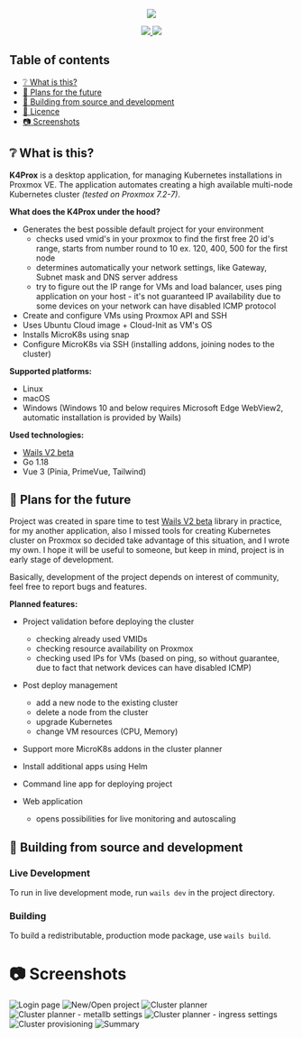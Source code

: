 <p align="center">
  <img src="././screenshots/logo.png">
</p>
<p align="center">
  <a href="https://github.com/dsieradzki/k4prox/blob/main/LICENCE">
    <img src="https://img.shields.io/badge/License-MIT-blue.svg">
  </a>
  <a href="https://goreportcard.com/report/github.com/dsieradzki/k4prox">
    <img src="https://goreportcard.com/badge/github.com/dsieradzki/k4prox"/>
  </a>
</p>

## Table of contents

- [:grey_question: What is this?](#what-is-this)
- [:pushpin: Plans for the future](#plans-for-the-future)
- [:hammer: Building from source and development](#building-from-source-and-development)
- [:blue_book: Licence](./LICENCE)
- [:camera: Screenshots](#screenshots)

## :grey_question: What is this?

**K4Prox** is a desktop application, for managing Kubernetes installations in Proxmox VE.
The application automates creating a high available multi-node Kubernetes cluster
*(tested on Proxmox 7.2-7)*.

**What does the K4Prox under the hood?**

- Generates the best possible default project for your environment
    * checks used vmid's in your proxmox to find the first free 20 id's
      range, starts from number round to 10 ex. 120, 400, 500 for the first node
    * determines automatically your network settings, like Gateway, Subnet mask and DNS server address
    * try to figure out the IP range for VMs and load balancer, uses ping
      application on your host - it's not guaranteed IP availability due to some devices on your network can have
      disabled ICMP protocol
- Create and configure VMs using Proxmox API and SSH
- Uses Ubuntu Cloud image + Cloud-Init as VM's OS
- Installs MicroK8s using snap
- Configure MicroK8s via SSH (installing addons, joining nodes to the cluster)

**Supported platforms:**

- Linux
- macOS
- Windows (Windows 10 and below requires Microsoft Edge WebView2, automatic installation is provided by Wails)

**Used technologies:**

- [Wails V2 beta](https://wails.io/)
- Go 1.18
- Vue 3 (Pinia, PrimeVue, Tailwind)

## :pushpin: Plans for the future

Project was created in spare time to test [Wails V2 beta](https://wails.io/) library in practice, for my another
application,
also I missed tools for creating Kubernetes cluster on Proxmox so decided take advantage of this situation,
and I wrote my own. I hope it will be useful to someone, but keep in mind, project is in early stage of development.

Basically, development of the project depends on interest of community, feel free to report bugs and features.

**Planned features:**

- Project validation before deploying the cluster
    * checking already used VMIDs
    * checking resource availability on Proxmox
    * checking used IPs for VMs (based on ping, so without guarantee, due to fact that network devices can have disabled
      ICMP)
- Post deploy management
    * add a new node to the existing cluster
    * delete a node from the cluster
    * upgrade Kubernetes
    * change VM resources (CPU, Memory)

- Support more MicroK8s addons in the cluster planner
- Install additional apps using Helm
- Command line app for deploying project
- Web application
    * opens possibilities for live monitoring and autoscaling

## :hammer: Building from source and development

### Live Development

To run in live development mode, run `wails dev` in the project directory.

### Building

To build a redistributable, production mode package, use `wails build`.

# :camera: Screenshots

![Login page](./screenshots/1.png)
![New/Open project](./screenshots/2.png)
![Cluster planner](./screenshots/3.png)
![Cluster planner - metallb settings](./screenshots/3_5.png)
![Cluster planner - ingress settings](./screenshots/3_6.png)
![Cluster provisioning](./screenshots/4.png)
![Summary](./screenshots/5.png)